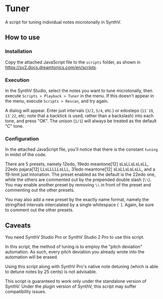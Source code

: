 # Tuner
A script for tuning individual notes microtonally in SynthV.

## How to use

### Installation
Copy the attached JavaScript file to the `scripts` folder, as shown in https://sv2.docs.dreamtonics.com/en/scripts.

### Execution
In the SynthV Studio, select the notes you want to tune microtonally, then execute `Scripts > Playback > Tuner` in the menu. If this doesn't appear in the menu, execute `Scripts > Rescan`, and try again.

A dialog will appear. Enter just intervals (`3/2`, `5/4`, etc.) or edosteps (``11`19``, ``13`22``, etc; note that a backtick is used, rather than a backslash) into each tone, and press "OK". The unison (`1/1`) will always be treated as the default "C" tone.

### Configuration
In the attached JavaScript file, you'll notice that there is the constant `tuning` in midst of the code.

There are 5 presets, namely 12edo, 19edo meantone\[12\] sLsLLsLsLsLL, 22edo pajara\[12\] LLsLLLLLsLLL, 31edo meantone\[12\] sLsLLsLsLsLL, and a 19-limit just intonation. The preset enabled as the default is the 22edo one, while the others are commented out by the prepended double slash (`\\`). You may enable another preset by removing `\\` in front of the preset and commenting out the other presets.

You may also add a new preset by the exactly name format, namely the stringified intervals intercalated by a single whitespace (` `). Again, be sure to comment out the other presets.

## Caveats
You need SynthV Studio Pro or SynthV Studio 2 Pro to use this script.

In this script, the method of tuning is to employ the "pitch deviation" automation. As such, every pitch deviation you already wrote into the automation will be erased.

Using this script along with SynthV Pro's native note detuning (which is able to detune notes by 25 cents) is not advisable.

This script is guaranteed to work only under the standalone version of SynthV. Under the plugin version of SynthV, this script may suffer compatibility issues.
